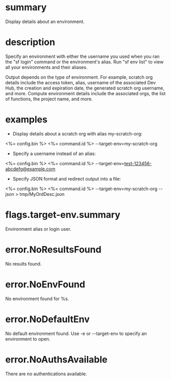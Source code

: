 # summary

Display details about an environment.

# description

Specify an environment with either the username you used when you ran the "sf login" command or the environment's alias. Run "sf env list" to view all your environments and their aliases.

Output depends on the type of environment. For example, scratch org details include the access token, alias, username of the associated Dev Hub, the creation and expiration date, the generated scratch org username, and more. Compute environment details include the associated orgs, the list of functions, the project name, and more.

# examples

- Display details about a scratch org with alias my-scratch-org:

<%= config.bin %> <%= command.id %> --target-env=my-scratch-org

- Specify a username instead of an alias:

<%= config.bin %> <%= command.id %> --target-env=test-123456-abcdefg@example.com

- Specify JSON format and redirect output into a file:

<%= config.bin %> <%= command.id %> --target-env=my-scratch-org --json > tmp/MyOrdDesc.json

# flags.target-env.summary

Environment alias or login user.

# error.NoResultsFound

No results found.

# error.NoEnvFound

No environment found for %s.

# error.NoDefaultEnv

No default environment found. Use -e or --target-env to specify an environment to open.

# error.NoAuthsAvailable

There are no authentications available.
